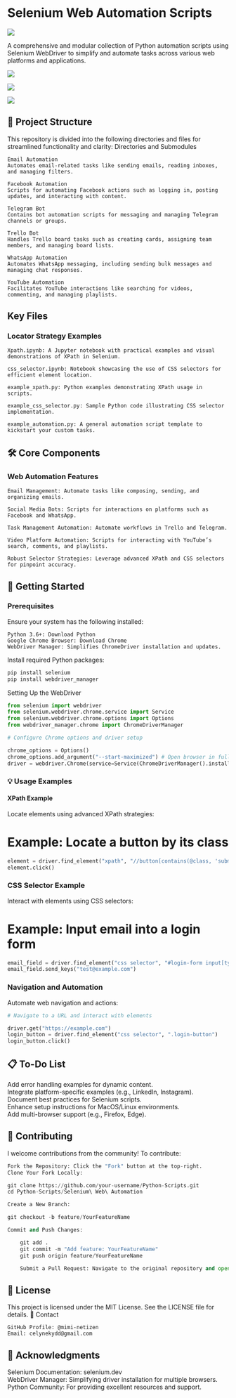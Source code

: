 # Selenium Web Automation Scripts

![](image/vaccination.gif)

A comprehensive and modular collection of Python automation scripts using Selenium WebDriver to simplify and automate tasks across various web platforms and applications.

![](image/like4like.gif)

![](image/whatsapp.gif)

![](image/email.gif)

## 📁 Project Structure

This repository is divided into the following directories and files for streamlined functionality and clarity:
Directories and Submodules

    Email Automation
    Automates email-related tasks like sending emails, reading inboxes, and managing filters.

    Facebook Automation
    Scripts for automating Facebook actions such as logging in, posting updates, and interacting with content.

    Telegram Bot
    Contains bot automation scripts for messaging and managing Telegram channels or groups.

    Trello Bot
    Handles Trello board tasks such as creating cards, assigning team members, and managing board lists.

    WhatsApp Automation
    Automates WhatsApp messaging, including sending bulk messages and managing chat responses.

    YouTube Automation
    Facilitates YouTube interactions like searching for videos, commenting, and managing playlists.

## Key Files

### Locator Strategy Examples

    Xpath.ipynb: A Jupyter notebook with practical examples and visual demonstrations of XPath in Selenium.

    css_selector.ipynb: Notebook showcasing the use of CSS selectors for efficient element location.

    example_xpath.py: Python examples demonstrating XPath usage in scripts.

    example_css_selector.py: Sample Python code illustrating CSS selector implementation.

    example_automation.py: A general automation script template to kickstart your custom tasks.

## 🛠️ Core Components

### Web Automation Features

    Email Management: Automate tasks like composing, sending, and organizing emails.

    Social Media Bots: Scripts for interactions on platforms such as Facebook and WhatsApp.

    Task Management Automation: Automate workflows in Trello and Telegram.

    Video Platform Automation: Scripts for interacting with YouTube’s search, comments, and playlists.

    Robust Selector Strategies: Leverage advanced XPath and CSS selectors for pinpoint accuracy.

## 🚀 Getting Started

### Prerequisites

Ensure your system has the following installed:

    Python 3.6+: Download Python
    Google Chrome Browser: Download Chrome
    WebDriver Manager: Simplifies ChromeDriver installation and updates.

Install required Python packages:

```Python
pip install selenium
pip install webdriver_manager
```

Setting Up the WebDriver

```python
from selenium import webdriver
from selenium.webdriver.chrome.service import Service
from selenium.webdriver.chrome.options import Options
from webdriver_manager.chrome import ChromeDriverManager

# Configure Chrome options and driver setup

chrome_options = Options()
chrome_options.add_argument("--start-maximized") # Open browser in fullscreen
driver = webdriver.Chrome(service=Service(ChromeDriverManager().install()), options=chrome_options)
```

### 💡 Usage Examples

#### XPath Example

Locate elements using advanced XPath strategies:

# Example: Locate a button by its class

```python
element = driver.find_element("xpath", "//button[contains(@class, 'submit-button')]")
element.click()
```

### CSS Selector Example

Interact with elements using CSS selectors:

# Example: Input email into a login form

```python
email_field = driver.find_element("css selector", "#login-form input[type='email']")
email_field.send_keys("test@example.com")
```

### Navigation and Automation

Automate web navigation and actions:

```python
# Navigate to a URL and interact with elements

driver.get("https://example.com")
login_button = driver.find_element("css selector", ".login-button")
login_button.click()
```

## 📋 To-Do List

Add error handling examples for dynamic content.  
Integrate platform-specific examples (e.g., LinkedIn, Instagram).  
Document best practices for Selenium scripts.  
Enhance setup instructions for MacOS/Linux environments.  
Add multi-browser support (e.g., Firefox, Edge).

## 🤝 Contributing

I welcome contributions from the community! To contribute:

```python
Fork the Repository: Click the "Fork" button at the top-right.
Clone Your Fork Locally:

git clone https://github.com/your-username/Python-Scripts.git
cd Python-Scripts/Selenium\ Web\ Automation

Create a New Branch:

git checkout -b feature/YourFeatureName

Commit and Push Changes:

    git add .
    git commit -m "Add feature: YourFeatureName"
    git push origin feature/YourFeatureName

    Submit a Pull Request: Navigate to the original repository and open a PR.
```

## 📝 License

This project is licensed under the MIT License. See the LICENSE file for details.
📧 Contact

    GitHub Profile: @mimi-netizen
    Email: celynekydd@gmail.com

## 🌟 Acknowledgments

Selenium Documentation: selenium.dev  
WebDriver Manager: Simplifying driver installation for multiple browsers.  
Python Community: For providing excellent resources and support.
